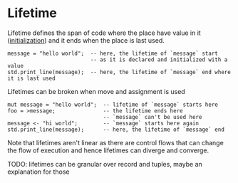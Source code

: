 # Lifetime

Lifetime defines the span of code where the place have value in it ([initialization]) and it ends when the place is last used.

[initialization]: move_and_initialization.md#initialization

```butter
message = "hello world";  -- here, the lifetime of `message` start
                          -- as it is declared and initialized with a value
std.print_line(message);  -- here, the lifetime of `message` end where it is last used
```

Lifetimes can be broken when move and assignment is used

```butter
mut message = "hello world";  -- lifetime of `message` starts here
foo = >message;               -- the lifetime ends here
                              -- `message` can't be used here
message <- "hi world";        -- `message` starts here again
std.print_line(message);      -- here, the lifetime of `message` end
```

Note that lifetimes aren't linear as there are control flows that can change the flow of execution and hence lifetimes can diverge and converge.

TODO: lifetimes can be granular over record and tuples, maybe an explanation for those
